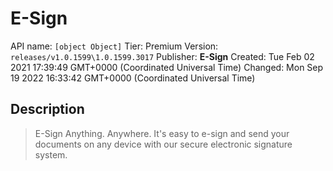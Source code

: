 # E-Sign
API name: `[object Object]`
Tier: Premium
Version: `releases/v1.0.1599\1.0.1599.3017`
Publisher: **E-Sign**
Created: Tue Feb 02 2021 17:39:49 GMT+0000 (Coordinated Universal Time)
Changed: Mon Sep 19 2022 16:33:42 GMT+0000 (Coordinated Universal Time)

## Description
> E-Sign Anything. Anywhere. It's easy to e-sign and send your documents on any device with our secure electronic signature system.
